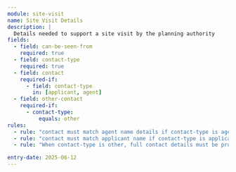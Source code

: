 ```yaml
---
module: site-visit
name: Site Visit Details
description: |
  Details needed to support a site visit by the planning authority
fields:
  - field: can-be-seen-from
    required: true
  - field: contact-type
    required: true
  - field: contact
    required-if:
      - field: contact-type
        in: [applicant, agent]
  - field: other-contact
    required-if:
      - contact-type:
          equals: other
rules:
  - rule: "contact must match agent name details if contact-type is agent"
  - rule: "contact must match applicant name if contact-type is applicant"
  - rule: "When contact-type is other, full contact details must be provided"

entry-date: 2025-06-12
---
```

